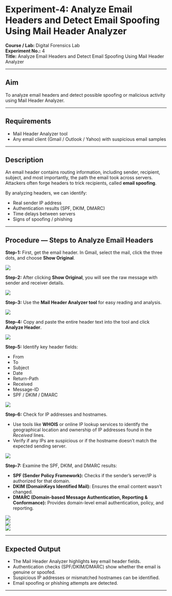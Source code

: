 # Experiment-4: Analyze Email Headers and Detect Email Spoofing Using Mail Header Analyzer

**Course / Lab:** Digital Forensics Lab  
**Experiment No.:** 4  
**Title:** Analyze Email Headers and Detect Email Spoofing Using Mail Header Analyzer  

---

## Aim
To analyze email headers and detect possible spoofing or malicious activity using Mail Header Analyzer.

---

## Requirements
- Mail Header Analyzer tool  
- Any email client (Gmail / Outlook / Yahoo) with suspicious email samples  

---

## Description
An email header contains routing information, including sender, recipient, subject, and most importantly, the path the email took across servers.  
Attackers often forge headers to trick recipients, called **email spoofing**.  

By analyzing headers, we can identify:  
- Real sender IP address  
- Authentication results (SPF, DKIM, DMARC)  
- Time delays between servers  
- Signs of spoofing / phishing  

---

## Procedure — Steps to Analyze Email Headers

**Step-1:** First, get the email header. In Gmail, select the mail, click the three dots, and choose **Show Original**.  

![](exp4/Screenshot%202025-09-01%20235903.png)

**Step-2:** After clicking **Show Original**, you will see the raw message with sender and receiver details.  

![](exp4/Screenshot%202025-09-01%20235919.png)

**Step-3:** Use the **Mail Header Analyzer tool** for easy reading and analysis.  

![](exp4/Screenshot%202025-09-02%20000000.png)

**Step-4:** Copy and paste the entire header text into the tool and click **Analyze Header**.  

![](exp4/Screenshot%202025-09-02%20000228.png)

**Step-5:** Identify key header fields:  
- From  
- To  
- Subject  
- Date  
- Return-Path  
- Received  
- Message-ID  
- SPF / DKIM / DMARC  

![](exp4/Screenshot%202025-09-02%20000708.png)

**Step-6:** Check for IP addresses and hostnames.  
- Use tools like **WHOIS** or online IP lookup services to identify the geographical location and ownership of IP addresses found in the *Received* lines.  
- Verify if any IPs are suspicious or if the hostname doesn’t match the expected sending server.  

![](exp4/Screenshot%202025-09-02%20000519.png)

**Step-7:** Examine the SPF, DKIM, and DMARC results:  
- **SPF (Sender Policy Framework):** Checks if the sender’s server/IP is authorized for that domain.  
- **DKIM (DomainKeys Identified Mail):** Ensures the email content wasn’t changed.  
- **DMARC (Domain-based Message Authentication, Reporting & Conformance):** Provides domain-level email authentication, policy, and reporting.  

![](exp4/Screenshot%202025-09-02%20000732.png)  
![](exp4/Screenshot%202025-09-02%20000745.png)  
![](exp4/Screenshot%202025-09-02%20000757.png)  

---

## Expected Output
- The Mail Header Analyzer highlights key email header fields.  
- Authentication checks (SPF/DKIM/DMARC) show whether the email is genuine or spoofed.  
- Suspicious IP addresses or mismatched hostnames can be identified.  
- Email spoofing or phishing attempts are detected.  

---
